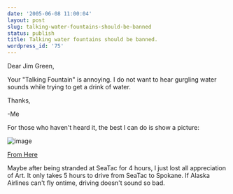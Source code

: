 ```yaml
---
date: '2005-06-08 11:00:04'
layout: post
slug: talking-water-fountains-should-be-banned
status: publish
title: Talking water fountains should be banned.
wordpress_id: '75'
---
```



Dear Jim Green,  

Your "Talking Fountain" is annoying.  I do not want to hear gurgling water sounds while trying to get a drink of water.  

Thanks,  

-Me  




For those who haven't heard it, the best I can do is show a picture:



![image](http://corelands.com/posts/seatac-art/talkingfountain.gif)
  
[From Here](http://www.portseattle.org/seatac/amenities/artexhibits/ongoing.shtml)



Maybe after being stranded at SeaTac for 4 hours, I just lost all appreciation of Art.  It only takes 5 hours to drive from SeaTac to Spokane.  If Alaska Airlines can't fly ontime, driving doesn't sound so bad.
